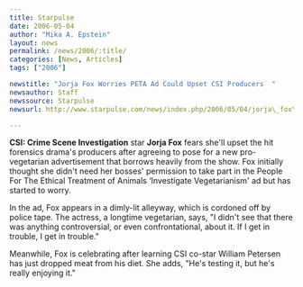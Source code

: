 ```yaml
---
title: Starpulse
date: 2006-05-04
author: "Mika A. Epstein"
layout: news
permalink: /news/2006/:title/
categories: [News, Articles]
tags: ["2006"]

newstitle: "Jorja Fox Worries PETA Ad Could Upset CSI Producers  "
newsauthor: Staff  
newssource: Starpulse  
newsurl: http://www.starpulse.com/news/index.php/2006/05/04/jorja\_fox\_worries\_peta\_ad\_could\_upset_cs  

---
```


**CSI: Crime Scene Investigation** star **Jorja Fox** fears she'll upset the hit forensics drama's producers after agreeing to pose for a new pro-vegetarian advertisement that borrows heavily from the show. Fox initially thought she didn't need her bosses' permission to take part in the People For The Ethical Treatment of Animals &#8216;Investigate Vegetarianism' ad but has started to worry.

In the ad, Fox appears in a dimly-lit alleyway, which is cordoned off by police tape. The actress, a longtime vegetarian, says, "I didn't see that there was anything controversial, or even confrontational, about it. If I get in trouble, I get in trouble."

Meanwhile, Fox is celebrating after learning CSI co-star William Petersen has just dropped meat from his diet. She adds, "He's testing it, but he's really enjoying it."

